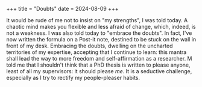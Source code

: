 +++
title = "Doubts"
date = 2024-08-09
+++

It would be rude of me not to insist on "my strengths", I was told today. A chaotic mind makes you flexible and less afraid of change, which, indeed, is not a weakness. I was also told today to "embrace the doubts". In fact, I've now written the formula on a Post-it note, destined to be stuck on the wall in front of my desk. Embracing the doubts, dwelling on the uncharted territories of my expertise, accepting that I continue to learn: this mantra shall lead the way to more freedom and self-affirmation as a researcher. M told me that I shouldn't think that a PhD thesis is written to please anyone, least of all my supervisors: it should please *me*. It is a seductive challenge, especially as I try to rectify my people-pleaser habits.
